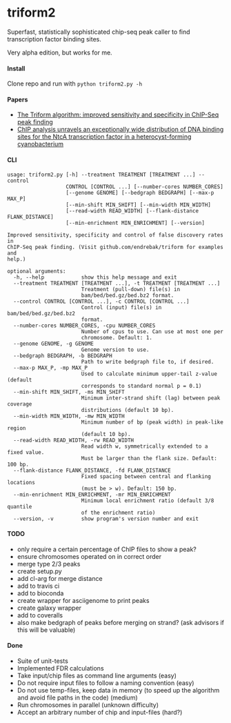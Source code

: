 # triform2

Superfast, statistically sophisticated chip-seq peak caller to find transcription factor binding sites.

Very alpha edition, but works for me.

#### Install

Clone repo and run with `python triform2.py -h`

#### Papers

* [The Triform algorithm: improved sensitivity and specificity in ChIP-Seq peak finding](http://bmcbioinformatics.biomedcentral.com/articles/10.1186/1471-2105-13-176)
* [ChIP analysis unravels an exceptionally wide distribution of DNA binding sites for the NtcA transcription factor in a heterocyst-forming cyanobacterium](http://bmcgenomics.biomedcentral.com/articles/10.1186/1471-2164-15-22)

#### CLI

```
usage: triform2.py [-h] --treatment TREATMENT [TREATMENT ...] --control
                   CONTROL [CONTROL ...] [--number-cores NUMBER_CORES]
                   [--genome GENOME] [--bedgraph BEDGRAPH] [--max-p MAX_P]
                   [--min-shift MIN_SHIFT] [--min-width MIN_WIDTH]
                   [--read-width READ_WIDTH] [--flank-distance FLANK_DISTANCE]
                   [--min-enrichment MIN_ENRICHMENT] [--version]

Improved sensitivity, specificity and control of false discovery rates in
ChIP-Seq peak finding. (Visit github.com/endrebak/triform for examples and
help.)

optional arguments:
  -h, --help            show this help message and exit
  --treatment TREATMENT [TREATMENT ...], -t TREATMENT [TREATMENT ...]
                        Treatment (pull-down) file(s) in
                        bam/bed/bed.gz/bed.bz2 format.
  --control CONTROL [CONTROL ...], -c CONTROL [CONTROL ...]
                        Control (input) file(s) in bam/bed/bed.gz/bed.bz2
                        format.
  --number-cores NUMBER_CORES, -cpu NUMBER_CORES
                        Number of cpus to use. Can use at most one per
                        chromosome. Default: 1.
  --genome GENOME, -g GENOME
                        Genome version to use.
  --bedgraph BEDGRAPH, -b BEDGRAPH
                        Path to write bedgraph file to, if desired.
  --max-p MAX_P, -mp MAX_P
                        Used to calculate minimum upper-tail z-value (default
                        corresponds to standard normal p = 0.1)
  --min-shift MIN_SHIFT, -ms MIN_SHIFT
                        Minimum inter-strand shift (lag) between peak coverage
                        distributions (default 10 bp).
  --min-width MIN_WIDTH, -mw MIN_WIDTH
                        Minimum number of bp (peak width) in peak-like region
                        (default 10 bp).
  --read-width READ_WIDTH, -rw READ_WIDTH
                        Read width w, symmetrically extended to a fixed value.
                        Must be larger than the flank size. Default: 100 bp.
  --flank-distance FLANK_DISTANCE, -fd FLANK_DISTANCE
                        Fixed spacing between central and flanking locations
                        (must be > w). Default: 150 bp.
  --min-enrichment MIN_ENRICHMENT, -mr MIN_ENRICHMENT
                        Minimum local enrichment ratio (default 3/8 quantile
                        of the enrichment ratio)
  --version, -v         show program's version number and exit
```

#### TODO

- only require a certain percentage of ChIP files to show a peak?
- ensure chromosomes operated on in correct order
- merge type 2/3 peaks
- create setup.py
- add cl-arg for merge distance
- add to travis ci
- add to bioconda
- create wrapper for asciigenome to print peaks
- create galaxy wrapper
- add to coveralls
- also make bedgraph of peaks before merging on strand? (ask advisors if this will be valuable)

#### Done

- Suite of unit-tests
- Implemented FDR calculations
- Take input/chip files as command line arguments (easy)
- Do not require input files to follow a naming convention (easy)
- Do not use temp-files, keep data in memory (to speed up the algorithm and avoid file paths in the code) (medium)
- Run chromosomes in parallel (unknown difficulty)
- Accept an arbitrary number of chip and input-files (hard?)
